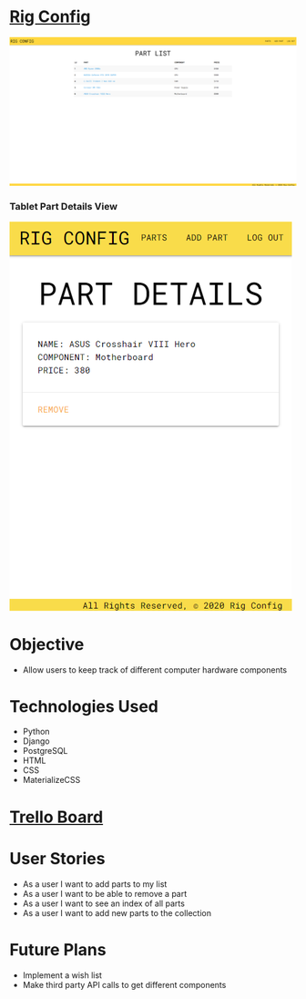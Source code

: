 # [Rig Config](https://rigconfig.herokuapp.com/)

![Image](./img/partlist.png)

### Tablet Part Details View

![Image](./img/partdetails.png)

# Objective

-   Allow users to keep track of different computer hardware components

# Technologies Used

-   Python
-   Django
-   PostgreSQL
-   HTML
-   CSS
-   MaterializeCSS

# [Trello Board](https://trello.com/b/JVBUfO8Z/rigconfig)

# User Stories

-   As a user I want to add parts to my list
-   As a user I want to be able to remove a part
-   As a user I want to see an index of all parts
-   As a user I want to add new parts to the collection

# Future Plans

-   Implement a wish list
-   Make third party API calls to get different components
